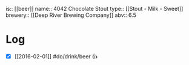 is:: [[beer]]
name:: 4042 Chocolate Stout
type:: [[Stout - Milk - Sweet]]
brewery:: [[Deep River Brewing Company]]
abv:: 6.5

# Log
- [x] [[2016-02-01]] #do/drink/beer 👍
